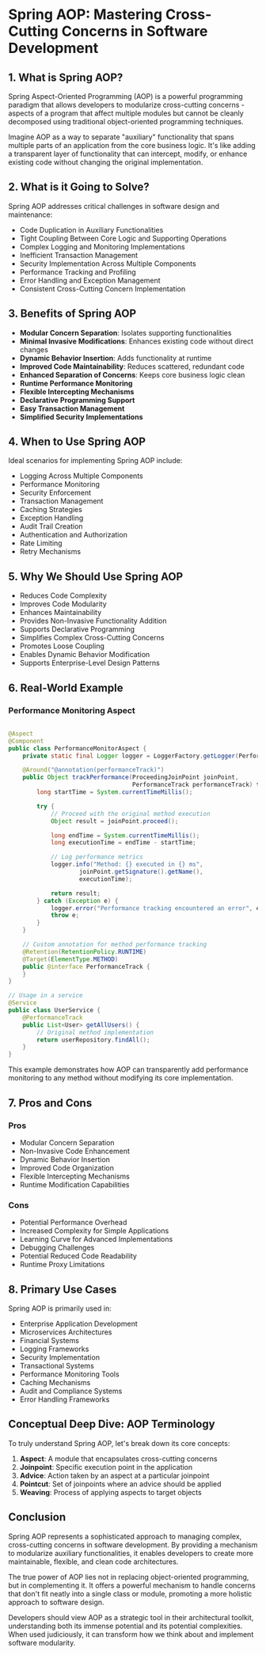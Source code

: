 # Spring AOP: Mastering Cross-Cutting Concerns in Software Development

## 1. What is Spring AOP?

Spring Aspect-Oriented Programming (AOP) is a powerful programming paradigm that allows developers to modularize
cross-cutting concerns - aspects of a program that affect multiple modules but cannot be cleanly decomposed using
traditional object-oriented programming techniques.

Imagine AOP as a way to separate "auxiliary" functionality that spans multiple parts of an application from the core
business logic. It's like adding a transparent layer of functionality that can intercept, modify, or enhance existing
code without changing the original implementation.

## 2. What is it Going to Solve?

Spring AOP addresses critical challenges in software design and maintenance:

- Code Duplication in Auxiliary Functionalities
- Tight Coupling Between Core Logic and Supporting Operations
- Complex Logging and Monitoring Implementations
- Inefficient Transaction Management
- Security Implementation Across Multiple Components
- Performance Tracking and Profiling
- Error Handling and Exception Management
- Consistent Cross-Cutting Concern Implementation

## 3. Benefits of Spring AOP

- **Modular Concern Separation**: Isolates supporting functionalities
- **Minimal Invasive Modifications**: Enhances existing code without direct changes
- **Dynamic Behavior Insertion**: Adds functionality at runtime
- **Improved Code Maintainability**: Reduces scattered, redundant code
- **Enhanced Separation of Concerns**: Keeps core business logic clean
- **Runtime Performance Monitoring**
- **Flexible Intercepting Mechanisms**
- **Declarative Programming Support**
- **Easy Transaction Management**
- **Simplified Security Implementations**

## 4. When to Use Spring AOP

Ideal scenarios for implementing Spring AOP include:

- Logging Across Multiple Components
- Performance Monitoring
- Security Enforcement
- Transaction Management
- Caching Strategies
- Exception Handling
- Audit Trail Creation
- Authentication and Authorization
- Rate Limiting
- Retry Mechanisms

## 5. Why We Should Use Spring AOP

- Reduces Code Complexity
- Improves Code Modularity
- Enhances Maintainability
- Provides Non-Invasive Functionality Addition
- Supports Declarative Programming
- Simplifies Complex Cross-Cutting Concerns
- Promotes Loose Coupling
- Enables Dynamic Behavior Modification
- Supports Enterprise-Level Design Patterns

## 6. Real-World Example

### Performance Monitoring Aspect

```java

@Aspect
@Component
public class PerformanceMonitorAspect {
    private static final Logger logger = LoggerFactory.getLogger(PerformanceMonitorAspect.class);

    @Around("@annotation(performanceTrack)")
    public Object trackPerformance(ProceedingJoinPoint joinPoint,
                                   PerformanceTrack performanceTrack) throws Throwable {
        long startTime = System.currentTimeMillis();

        try {
            // Proceed with the original method execution
            Object result = joinPoint.proceed();

            long endTime = System.currentTimeMillis();
            long executionTime = endTime - startTime;

            // Log performance metrics
            logger.info("Method: {} executed in {} ms",
                    joinPoint.getSignature().getName(),
                    executionTime);

            return result;
        } catch (Exception e) {
            logger.error("Performance tracking encountered an error", e);
            throw e;
        }
    }

    // Custom annotation for method performance tracking
    @Retention(RetentionPolicy.RUNTIME)
    @Target(ElementType.METHOD)
    public @interface PerformanceTrack {
    }
}

// Usage in a service
@Service
public class UserService {
    @PerformanceTrack
    public List<User> getAllUsers() {
        // Original method implementation
        return userRepository.findAll();
    }
}
```

This example demonstrates how AOP can transparently add performance monitoring to any method without modifying its core
implementation.

## 7. Pros and Cons

### Pros

- Modular Concern Separation
- Non-Invasive Code Enhancement
- Dynamic Behavior Insertion
- Improved Code Organization
- Flexible Intercepting Mechanisms
- Runtime Modification Capabilities

### Cons

- Potential Performance Overhead
- Increased Complexity for Simple Applications
- Learning Curve for Advanced Implementations
- Debugging Challenges
- Potential Reduced Code Readability
- Runtime Proxy Limitations

## 8. Primary Use Cases

Spring AOP is primarily used in:

- Enterprise Application Development
- Microservices Architectures
- Financial Systems
- Logging Frameworks
- Security Implementation
- Transactional Systems
- Performance Monitoring Tools
- Caching Mechanisms
- Audit and Compliance Systems
- Error Handling Frameworks

## Conceptual Deep Dive: AOP Terminology

To truly understand Spring AOP, let's break down its core concepts:

1. **Aspect**: A module that encapsulates cross-cutting concerns
2. **Joinpoint**: Specific execution point in the application
3. **Advice**: Action taken by an aspect at a particular joinpoint
4. **Pointcut**: Set of joinpoints where an advice should be applied
5. **Weaving**: Process of applying aspects to target objects

## Conclusion

Spring AOP represents a sophisticated approach to managing complex, cross-cutting concerns in software development. By
providing a mechanism to modularize auxiliary functionalities, it enables developers to create more maintainable,
flexible, and clean code architectures.

The true power of AOP lies not in replacing object-oriented programming, but in complementing it. It offers a powerful
mechanism to handle concerns that don't fit neatly into a single class or module, promoting a more holistic approach to
software design.

Developers should view AOP as a strategic tool in their architectural toolkit, understanding both its immense potential
and its potential complexities. When used judiciously, it can transform how we think about and implement software
modularity.